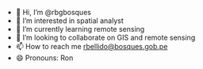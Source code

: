 - 👋 Hi, I’m @rbgbosques
- 👀 I’m interested in spatial analyst
- 🌱 I’m currently learning remote sensing
- 💞️ I’m looking to collaborate on GIS and remote sensing
- 📫 How to reach me rbellido@bosques.gob.pe
- 😄 Pronouns: Ron


<!---
rbgbosques/rbgbosques is a ✨ special ✨ repository because its `README.md` (this file) appears on your GitHub profile.
You can click the Preview link to take a look at your changes.
--->
